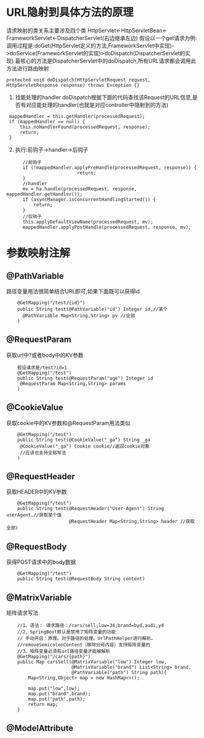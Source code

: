 # URL隐射到具体方法的原理
请求映射的类关系主要涉及四个类
HttpServlet<-HttpServletBean<-FrameworkServlet<-DispatcherServlet(右边继承左边)
假设以一个get请求为例:
调用过程是:doGet(HttpServlet定义的方法,FrameworkServlet中实现)->doService(FrameworkServlet的实现)>doDispatch(DispatcherServlet的实现)
最核心的方法是DispatcherServlet中的doDispatch,所有URL请求都会调用此方法进行路由映射
```text
protected void doDispatch(HttpServletRequest request, HttpServletResponse response) throws Exception {}
```
1. 找能处理的handler
doDispatch根据下面的代码查找该Request的URL信息,是否有对应能处理的handler(也就是对应controller中隐射到的方法)
```text
 mappedHandler = this.getHandler(processedRequest);
 if (mappedHandler == null) {
     this.noHandlerFound(processedRequest, response);
     return;
 }
```
2. 执行:前钩子->handler->后钩子
```text
      //前钩子
      if (!mappedHandler.applyPreHandle(processedRequest, response)) {
                          return;
      }
      //handler
      mv = ha.handle(processedRequest, response, mappedHandler.getHandler());
      if (asyncManager.isConcurrentHandlingStarted()) {
          return;
      }
      //后钩子
      this.applyDefaultViewName(processedRequest, mv);
      mappedHandler.applyPostHandle(processedRequest, response, mv);
```

# 参数映射注解
## @PathVariable
路径变量用法很简单结合URL即可,如果下面既可以获得id
```text
    @GetMapping("/test/{id}")
    public String test(@PathVariable("id") Integer id,//某个
      @PathVariable Map<String,String> pv //全部
    )
```
## @RequestParam
获取url中?或者body中的KV参数
```text
    假设请求是/test?id=1
    @GetMapping("/test")
    public String test(@RequestParam("age") Integer id
     @RequestParam Map<String,String> params
    )
```
## @CookieValue
获取cookie中的KV参数和@RequestParam用法类似
```text
    @GetMapping("/test")
    public String test(@CookieValue("_ga") String _ga
     @CookieValue("_ga") Cookie cookie//返回cookie对象
     //应该也支持全部写法
    )
```
## @RequestHeader
获取HEADER中的KV参数
```text
    @GetMapping("/test")
    public String test(@RequestHeader("User-Agent") String userAgent,//获取某个值
                       @RequestHeader Map<String,String> header //获取全部)
```
## @RequestBody
获得POST请求中的body数据
```text
    @GetMapping("/test")
    public String test(@RequestBody String content)
```
## @MatrixVariable
矩阵请求写法
```text
    //1、语法： 请求路径：/cars/sell;low=34;brand=byd,audi,yd
    //2、SpringBoot默认是禁用了矩阵变量的功能
    // 手动开启：原理。对于路径的处理。UrlPathHelper进行解析。
    //removeSemicolonContent（移除分号内容）支持矩阵变量的
    //3、矩阵变量必须有url路径变量才能被解析
    @GetMapping("/cars/{path}")
    public Map carsSell(@MatrixVariable("low") Integer low,
                        @MatrixVariable("brand") List<String> brand,
                        @PathVariable("path") String path){
        Map<String,Object> map = new HashMap<>();

        map.put("low",low);
        map.put("brand",brand);
        map.put("path",path);
        return map;
    }
```
## @ModelAttribute
